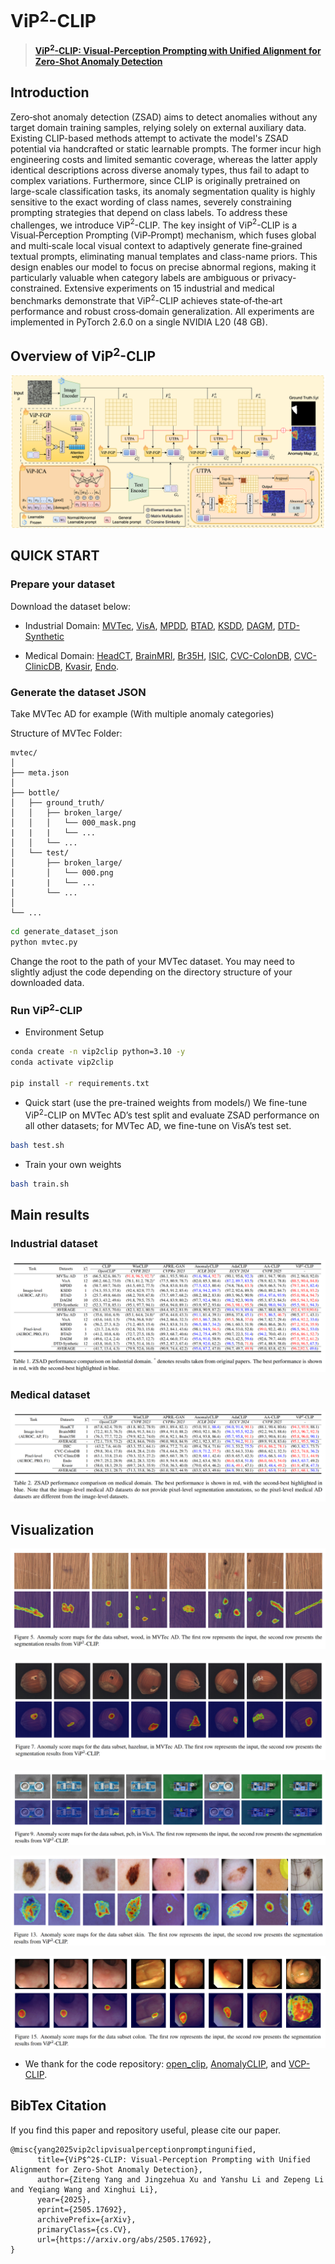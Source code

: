 # ViP$^{2}$-CLIP
> [**ViP$^2$-CLIP: Visual-Perception Prompting with Unified Alignment for Zero-Shot Anomaly Detection**](https://arxiv.org/pdf/2505.17692v3)

## Introduction 
Zero‑shot anomaly detection (ZSAD) aims to detect anomalies without any target domain training samples, relying solely on external auxiliary data. Existing CLIP-based methods attempt to activate the model's ZSAD potential via handcrafted or static learnable prompts. The former incur high engineering costs and limited semantic coverage, whereas the latter apply identical descriptions across diverse anomaly types, thus fail to adapt to complex variations. Furthermore, since CLIP is originally pretrained on large-scale classification tasks, its anomaly segmentation quality is highly sensitive to the exact wording of class names, severely constraining prompting strategies that depend on class labels. To address these challenges, we introduce ViP$^{2}$-CLIP. The key insight of ViP$^{2}$-CLIP is a Visual‑Perception Prompting (ViP‑Prompt) mechanism, which fuses global and multi‑scale local visual context to adaptively generate fine‑grained textual prompts, eliminating manual templates and class-name priors. This design enables our model to focus on precise abnormal regions, making it particularly valuable when category labels are ambiguous or privacy-constrained. Extensive experiments on 15 industrial and medical benchmarks demonstrate that ViP$^{2}$-CLIP achieves state‑of‑the‑art performance and robust cross‑domain generalization. All experiments are implemented in PyTorch 2.6.0 on a single NVIDIA L20 (48 GB).

## Overview of ViP$^{2}$-CLIP
![overview](./assets/overall.png)

## QUICK START

### Prepare your dataset
Download the dataset below:

* Industrial Domain:
[MVTec](https://www.mvtec.com/company/research/datasets/mvtec-ad), [VisA](https://github.com/amazon-science/spot-diff), [MPDD](https://github.com/stepanje/MPDD), [BTAD](http://avires.dimi.uniud.it/papers/btad/btad.zip), [KSDD](https://drive.google.com/file/d/13UidsM1taqEAVV_JJTBiCV1D3KUBpmpj/view), [DAGM](https://www.kaggle.com/datasets/mhskjelvareid/dagm-2007-competition-dataset-optical-inspection), [DTD-Synthetic](https://drive.google.com/drive/folders/10OyPzvI3H6llCZBxKxFlKWt1Pw1tkMK1)

* Medical Domain:
[HeadCT](https://drive.google.com/file/d/1lSAUkgZXUFwTqyexS8km4ZZ3hW89i5aS/view?usp=sharing), [BrainMRI](https://www.kaggle.com/datasets/navoneel/brain-mri-images-for-brain-tumor-detection), [Br35H](https://www.kaggle.com/datasets/ahmedhamada0/brain-tumor-detection), [ISIC](https://drive.google.com/file/d/1UeuKgF1QYfT1jTlYHjxKB3tRjrFHfFDR/view?usp=sharing), [CVC-ColonDB](https://figshare.com/articles/figure/Polyp_DataSet_zip/21221579), [CVC-ClinicDB](https://figshare.com/articles/figure/Polyp_DataSet_zip/21221579), [Kvasir](https://figshare.com/articles/figure/Polyp_DataSet_zip/21221579), [Endo](https://drive.google.com/file/d/1LNpLkv5ZlEUzr_RPN5rdOHaqk0SkZa3m/view).


### Generate the dataset JSON
Take MVTec AD for example (With multiple anomaly categories)

Structure of MVTec Folder:
```
mvtec/
│
├── meta.json
│
├── bottle/
│   ├── ground_truth/
│   │   ├── broken_large/
│   │   │   └── 000_mask.png
|   |   |   └── ...
│   │   └── ...
│   └── test/
│       ├── broken_large/
│       │   └── 000.png
|       |   └── ...
│       └── ...
│   
└── ...
```

```bash
cd generate_dataset_json
python mvtec.py
```

Change the root to the path of your MVTec dataset. You may need to slightly adjust the code depending on the directory structure of your downloaded data. 


### Run ViP$^{2}$-CLIP

* Environment Setup

```bash
conda create -n vip2clip python=3.10 -y
conda activate vip2clip

pip install -r requirements.txt
```

* Quick start (use the pre-trained weights from models/)
We fine-tune ViP$^{2}$-CLIP on MVTec AD’s test split and evaluate ZSAD performance on all other datasets; for MVTec AD, we fine-tune on VisA’s test set.

```bash
bash test.sh
```
  
* Train your own weights
```bash
bash train.sh
```

## Main results 

### Industrial dataset
![industrial](./assets/1.png) 


### Medical dataset
![medical](./assets/2.png) 


## Visualization

![hazelnut](./assets/3.png) 

![capusle](./assets/4.png) 

![skin](./assets/5.png) 

![brain](./assets/6.png) 

![brain](./assets/7.png) 

* We thank for the code repository: [open_clip](https://github.com/mlfoundations/open_clip), [AnomalyCLIP](https://github.com/zqhang/AnomalyCLIP), and [VCP-CLIP](https://github.com/xiaozhen228/VCP-CLIP).

## BibTex Citation

If you find this paper and repository useful, please cite our paper.

```
@misc{yang2025vip2clipvisualperceptionpromptingunified,
      title={ViP$^2$-CLIP: Visual-Perception Prompting with Unified Alignment for Zero-Shot Anomaly Detection}, 
      author={Ziteng Yang and Jingzehua Xu and Yanshu Li and Zepeng Li and Yeqiang Wang and Xinghui Li},
      year={2025},
      eprint={2505.17692},
      archivePrefix={arXiv},
      primaryClass={cs.CV},
      url={https://arxiv.org/abs/2505.17692}, 
}
```




